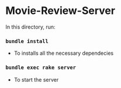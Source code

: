 # Movie-Review-Server



In this directory,  run:

### `bundle install`
- To installs all the necessary dependecies



### `bundle exec rake server`
- To start the server
